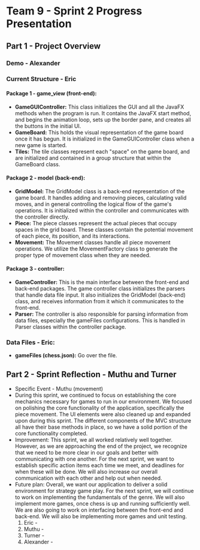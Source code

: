 # Team 9 - Sprint 2 Progress Presentation

## Part 1 - Project Overview
### Demo - Alexander

### Current Structure - Eric
#### Package 1 - game_view (front-end):

- **GameGUIController:** This class initializes the GUI and all the JavaFX methods when the program is run. It contains the JavaFX start method, and begins the animation loop, sets up the border pane, and creates all the buttons in the initial UI. 
- **GameBoard:** This holds the visual representation of the game board once it has begun. It is initialized in the GameGUIController class when a new game is started.
- **Tiles:** The tile classes represent each "space" on the game board, and are initialized and contained in a group structure that within the GameBoard class.

#### Package 2 - model (back-end):

- **GridModel:** The GridModel class is a back-end representation of the game board. It handles adding and removing pieces, calculating valid moves, and in general controlling the logical flow of the game's operations. It is initialized within the controller and communicates with the controller directly. 
- **Piece:** The piece classes represent the actual pieces that occupy spaces in the grid board. These classes contain the potential movement of each piece, its position, and its interactions. 
- **Movement:** The Movement classes handle all piece movement operations. We utilize the MovementFactory class to generate the proper type of movement class when they are needed. 

#### Package 3 - controller:

- **GameController:** This is the main interface between the front-end and back-end packages. The game controller class initializes the parsers that handle data file input. It also initializes the GridModel (back-end) class, and receives information from it which it communicates to the front-end. 
- **Parser:** The controller is also responsible for parsing information from data files, especially the gameFiles configurations. This is handled in Parser classes within the controller package. 

### Data Files - Eric:
- **gameFiles (chess.json):** Go over the file. 


## Part 2 - Sprint Reflection - Muthu and Turner
- Specific Event - Muthu (movement)
- During this sprint, we continued to focus on establishing the core mechanics necessary for games to run in our environment. We focused on polishing the core functionality of the application, specifically the piece movement. The UI elements were also cleaned up and expanded upon during this sprint. The different components of the MVC structure all have their base methods in place, so we have a solid portion of the core functionality completed. 
- Improvement: This sprint, we all worked relatively well together. However, as we are approaching the end of the project, we recognize that we need to be more clear in our goals and better with communicating with one another. For the next sprint, we want to establish specific action items each time we meet, and deadlines for when these will be done. We will also increase our overall communication with each other and help out when needed.
- Future plan: Overall, we want our application to deliver a solid environment for strategy game play. For the next sprint, we will continue to work on implementing the fundamentals of the genre. We will also implement more games, once chess is up and running sufficiently well. We are also going to work on interfacing between the front-end and back-end. We will also be implementing more games and unit testing.
    1. Eric -
    2. Muthu -
    3. Turner - 
    4. Alexander - 